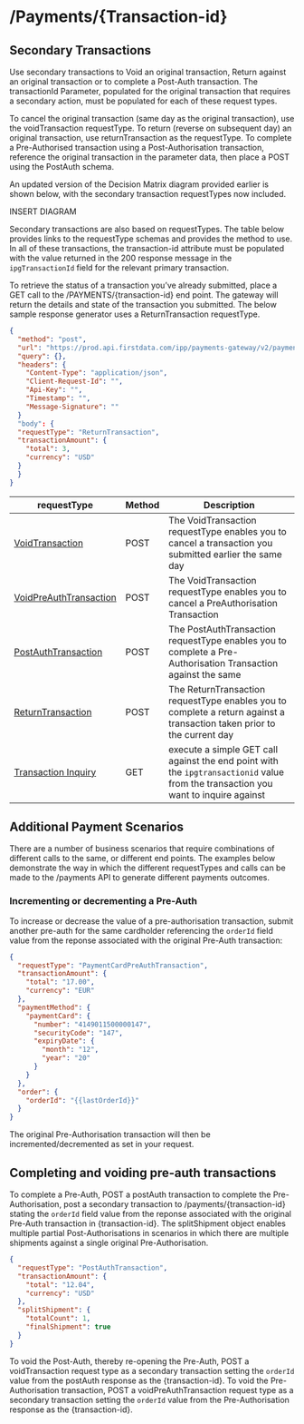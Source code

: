 
# /Payments/{Transaction-id}

## Secondary Transactions

Use secondary transactions to Void an original transaction, Return against an original transaction or to complete a Post-Auth transaction. The transactionId Parameter, populated for the original transaction that requires a secondary action, must be populated for each of these request types. 

To cancel the original transaction (same day as the original transaction), use the voidTransaction requestType. To return (reverse on subsequent day) an original transaction, use returnTransaction as the requestType. To complete a Pre-Authorised transaction using a Post-Authorisation transaction, reference the original transaction in the parameter data, then place a POST using the PostAuth schema. 

An updated version of the Decision Matrix diagram provided earlier is shown below, with the secondary transaction requestTypes now included. 

INSERT DIAGRAM

Secondary transactions are also based on requestTypes. The table below provides links to the requestType schemas and provides the method to use. In all of these transactions, the transaction-id attribute must be populated with the value returned in the 200 response message in the `ipgTransactionId` field for the relevant primary transaction. 

To retrieve the status of a transaction you’ve already submitted, place a GET call to the /PAYMENTS/{transaction-id} end point. The gateway will return the details and state of the transaction you submitted. The below sample response generator uses a ReturnTransaction requestType.

```json http
{
  "method": "post",
  "url": "https://prod.api.firstdata.com/ipp/payments-gateway/v2/payments/1001-1001-1001-1001",
  "query": {},
  "headers": {
    "Content-Type": "application/json",
    "Client-Request-Id": "",
    "Api-Key": "",
    "Timestamp": "",
    "Message-Signature": ""
  }
  "body": {
  "requestType": "ReturnTransaction",
  "transactionAmount": {
    "total": 3,
    "currency": "USD"
  }
  }
}
```

requestType | Method | Description
---------|----------|---------
 [VoidTransaction](https://docs.fiserv.com/docs/payments/reference/Payments.v1.yaml/components/schemas/VoidTransaction) | POST | The VoidTransaction requestType enables you to cancel a transaction you submitted earlier the same day
 [VoidPreAuthTransaction](https://docs.fiserv.com/docs/payments/reference/Payments.v1.yaml/components/schemas/VoidPreAuthTransaction) | POST | The VoidTransaction requestType enables you to cancel a PreAuthorisation Transaction
 [PostAuthTransaction](https://docs.fiserv.com/docs/payments/reference/Payments.v1.yaml/components/schemas/PostAuthTransaction) | POST | The PostAuthTransaction requestType enables you to complete a Pre-Authorisation Transaction against the same 
 [ReturnTransaction](https://docs.fiserv.com/docs/payments/reference/Payments.v1.yaml/components/schemas/ReturnTransaction) | POST | The ReturnTransaction requestType enables you to complete a return against a transaction taken prior to the current day
 [Transaction Inquiry](https://docs.fiserv.com/docs/payments/reference/Payments.v1.yaml/paths/~1payments~1%7Btransaction-id%7D/get) | GET | execute a simple GET call against the end point with the `ipgtransactionid` value from the transaction you want to inquire against 

## Additional Payment Scenarios

There are a number of business scenarios that require combinations of different calls to the same, or different end points. The examples below demonstrate the way in which the different requestTypes and calls can be made to the /payments API to generate different payments outcomes.

### Incrementing or decrementing a Pre-Auth

To increase or decrease the value of a pre-authorisation transaction, submit another pre-auth for the same cardholder referencing the `orderId` field value from the reponse associated with the original Pre-Auth transaction:

    
```json YAML
{​​​​​​​​
  "requestType": "PaymentCardPreAuthTransaction",
  "transactionAmount": {​​​​​​​​
    "total": "17.00",
    "currency": "EUR"
  }​​​​​​​​,
  "paymentMethod": {​​​​​​​​
    "paymentCard": {​​​​​​​​
      "number": "4149011500000147",
      "securityCode": "147",
      "expiryDate": {​​​​​​​​
        "month": "12",
        "year": "20"
      }​​​​​​​​
    }​​​​​​​​
  }​​​​​​​​,
  "order": {​​​​​​​​
    "orderId": "{​​​​​​​​{​​​​​​​​lastOrderId}​​​​​​​​}​​​​​​​​"
  }​​​​​​​​
}​​​​​​​​
```

The original Pre-Authorisation transaction will then be incremented/decremented as set in your request.

## Completing and voiding pre-auth transactions

To complete a Pre-Auth, POST a postAuth transaction to complete the Pre-Authorisation, post a secondary transaction to /payments/{transaction-id} stating the `orderId` field value from the reponse associated with the original Pre-Auth transaction in {transaction-id}. The splitShipment object enables multiple partial Post-Authorisations in scenarios in which there are multiple shipments against a single original Pre-Authorisation.  

```json YAML
{
  "requestType": "PostAuthTransaction",
  "transactionAmount": {
    "total": "12.04",
    "currency": "USD"
  },
  "splitShipment": {
    "totalCount": 1,
    "finalShipment": true
  }
}
```

To void the Post-Auth, thereby re-opening the Pre-Auth, POST a voidTransaction request type as a secondary transaction setting the `orderId` value from the postAuth response as the {transaction-id}. To void the Pre-Authorisation transaction, POST a voidPreAuthTransaction request type as a secondary transaction setting the `orderId` value from the Pre-Authorisation response as the {transaction-id}. 

